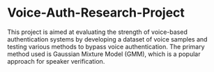 # Voice-Auth-Research-Project
This project is aimed at evaluating the strength of voice-based authentication systems by developing a dataset of voice samples and testing various methods to bypass voice authentication. The primary method used is Gaussian Mixture Model (GMM), which is a popular approach for speaker verification.
